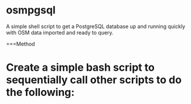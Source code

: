 osmpgsql
========
A simple shell script to get a PostgreSQL database up and running quickly with OSM data
imported and ready to query.

===Method
# Create a simple bash script to sequentially call other scripts to do the following:
## 



